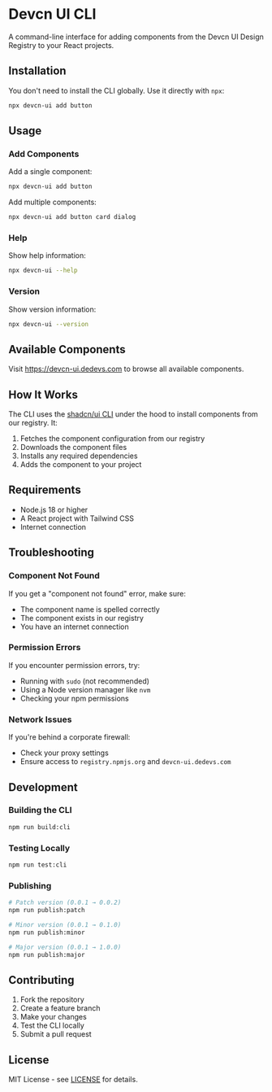 # Devcn UI CLI

A command-line interface for adding components from the Devcn UI Design Registry to your React projects.

## Installation

You don't need to install the CLI globally. Use it directly with `npx`:

```bash
npx devcn-ui add button
```

## Usage

### Add Components

Add a single component:

```bash
npx devcn-ui add button
```

Add multiple components:

```bash
npx devcn-ui add button card dialog
```

### Help

Show help information:

```bash
npx devcn-ui --help
```

### Version

Show version information:

```bash
npx devcn-ui --version
```

## Available Components

Visit <https://devcn-ui.dedevs.com> to browse all available components.

## How It Works

The CLI uses the [shadcn/ui CLI](https://ui.shadcn.com) under the hood to install components from our registry. It:

1. Fetches the component configuration from our registry
2. Downloads the component files
3. Installs any required dependencies
4. Adds the component to your project

## Requirements

* Node.js 18 or higher
* A React project with Tailwind CSS
* Internet connection

## Troubleshooting

### Component Not Found

If you get a "component not found" error, make sure:

* The component name is spelled correctly
* The component exists in our registry
* You have an internet connection

### Permission Errors

If you encounter permission errors, try:

* Running with `sudo` (not recommended)
* Using a Node version manager like `nvm`
* Checking your npm permissions

### Network Issues

If you're behind a corporate firewall:

* Check your proxy settings
* Ensure access to `registry.npmjs.org` and `devcn-ui.dedevs.com`

## Development

### Building the CLI

```bash
npm run build:cli
```

### Testing Locally

```bash
npm run test:cli
```

### Publishing

```bash
# Patch version (0.0.1 → 0.0.2)
npm run publish:patch

# Minor version (0.0.1 → 0.1.0)
npm run publish:minor

# Major version (0.0.1 → 1.0.0)
npm run publish:major
```

## Contributing

1. Fork the repository
2. Create a feature branch
3. Make your changes
4. Test the CLI locally
5. Submit a pull request

## License

MIT License - see [LICENSE](LICENSE) for details.
